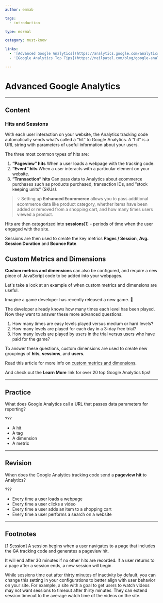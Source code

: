```yaml
---
author: emmab

tags:
  - introduction

type: normal

category: must-know

links:
  - '[Advanced Google Analytics](https://analytics.google.com/analytics/academy/course/7/unit/1/lesson/1){website}'
  - '[Google Analytics Top Tips](https://neilpatel.com/blog/google-analytics-tips/){website}'

---
```

# Advanced Google Analytics

---
## Content

### Hits and Sessions

With each user interaction on your website, the Analytics tracking code automatically sends what’s called a “hit” to Google Analytics. A “hit” is a URL string with parameters of useful information about your users.

The three most common types of hits are:

1. **“Pageview” hits**
When a user loads a webpage with the tracking code.
2. **“Event” hits**
When a user interacts with a particular element on your website.
3. **“Transaction” hits**
Can pass data to Analytics about ecommerce purchases such as products purchased, transaction IDs, and “stock keeping units” (SKUs).

> 💡 Setting up **Enhanced Ecommerce** allows you to pass additional ecommerce data like product category, whether items have been added or removed from a shopping cart, and how many times users viewed a product.

Hits are then categorized into **sessions**[1] - periods of time when the user engaged with the site. 

Sessions are then used to create the key metrics **Pages / Session**, **Avg. Session Duration** and **Bounce Rate**. 

## Custom Metrics and Dimensions

**Custom metrics and dimensions** can also be configured, and require a new piece of JavaScript code to be added into your webpages. 

Let's take a look at an example of when custom metrics and dimensions are useful.

Imagine a game developer has recently released a new game. 👾

The developer already knows how many times each level has been played. Now they want to answer these more advanced questions:

1. How many times are easy levels played versus medium or hard levels?
2. How many levels are played for each day in a 3-day free trial?
3. How many levels are played by users in the trial versus users who have paid for the game?

To answer these questions, custom dimensions are used to create new groupings of **hits**, **sessions**, and **users**.

Read this article for more info on [custom metrics and dimensions](https://support.google.com/analytics/answer/2709828).

And check out the **Learn More** link for over 20 top Google Analytics tips!

---
## Practice

What does Google Analytics call a URL that passes data parameters for reporting?

???

* A hit
* A tag
* A dimension
* A metric

---
## Revision

When does the Google Analytics tracking code send a **pageview hit** to Analytics?

???

* Every time a user loads a webpage
* Every time a user clicks a video
* Every time a user adds an item to a shopping cart
* Every time a user performs a search on a website


---
## Footnotes

[1:Session]
A session begins when a user navigates to a page that includes the GA tracking code and generates a pageview hit.

It will end after 30 minutes if no other hits are recorded. If a user returns to a page after a session ends, a new session will begin.

While sessions time out after thirty minutes of inactivity by default, you can change this setting in your configurations to better align with user behavior on your site. For example, a site with a goal to get users to watch videos may not want sessions to timeout after thirty minutes. They can extend session timeout to the average watch time of the videos on the site.